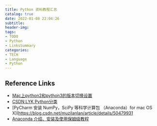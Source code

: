 ```yaml
---
title: Python 资料教程汇总
catalog: true
date: 2022-01-08 22:04:26
subtitle:
header-img:
tags:
- TODO
- Python
- LinksSummary
categories:
- TECH
- Language
- Python
---
```




## Reference Links

- [Mac上python2和python3的版本切换设置](../Mac上python2和python3的版本切换设置.html)
- [CSDN LYK Python分类](https://blog.csdn.net/muzilanlan/category_3201921.html)
- [PyCharm 安装 NumPy，SciPy 等科学计算包 （Anaconda）for mac OS X](https://blog.csdn.net/muzilanlan/article/details/50479931
- [Anaconda 介绍、安装及使用保姆级教程](https://mp.weixin.qq.com/s/vIZoE4BmXYlyhfFFmlhDWg)
